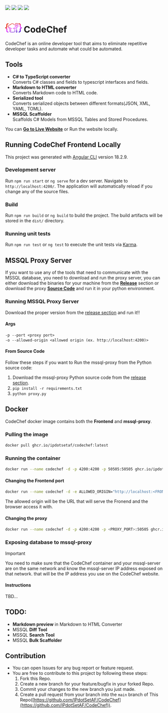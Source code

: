 
<p align=left>
    <img src="https://img.shields.io/github/v/release/IPdotSetAF/CodeChef"/>
    <img src="https://img.shields.io/github/release-date/IPdotSetAF/CodeChef"/>
    <img src="https://img.shields.io/github/last-commit/IPdotSetAF/CodeChef"/>
    <img src="https://img.shields.io/github/license/IPdotSetAF/CodeChef"/>
</p>

# <img src="Frontend/public/code-chef.svg" height="30"> CodeChef

CodeChef is an online developer tool that aims to eliminate repetitive developer tasks and automate what could be automated.

## Tools
- **C# to TypeScript converter**<br/>Converts C# classes and fields to typescript interfaces and fields.
- **Markdown to HTML converter**<br/>Converts Markdown code to HTML code.
- **Serialized tool**<br/>Converts serialized objects between different formats(JSON, XML, YAML, TOML).
- **MSSQL Scaffolder**<br/>Scaffolds C# Models from MSSQL Tables and Stored Procedures.

You can [**Go to Live Website**](https://codechef.ipdotsetaf.ir) or Run the website locally.

## Running CodeChef Frontend Locally

This project was generated with [Angular CLI](https://github.com/angular/angular-cli) version 18.2.9.

### Development server

Run `npm run start` or `ng serve` for a dev server. Navigate to `http://localhost:4200/`. The application will automatically reload if you change any of the source files.

### Build

Run `npm run build` or `ng build` to build the project. The build artifacts will be stored in the `dist/` directory.

### Running unit tests

Run `npm run test` or `ng test` to execute the unit tests via [Karma](https://karma-runner.github.io).

## MSSQL Proxy Server

If you want to use any of the tools that need to communicate with the MSSQL database, you need to download and run the proxy server, you can either download the binaries for your machine from the [**Release**](https://github.com/IPdotSetAF/CodeChef/releases) section or download the proxy [**Source Code**](https://github.com/IPdotSetAF/CodeChef/tree/main/CodeChefDatabaseProxy) and run it in your python environment.

### Running MSSQL Proxy Server

Download the proper version from the [release section](https://github.com/IPdotSetAF/CodeChef/releases) and run it!!

#### Args
```
-p --port <proxy port>
-o --allowed-origin <allowed origin (ex. http://localhost:4200)>
```

#### From Source Code
Follow these steps if you want to Run the mssql-proxy from the Python source code: 
1. Download the mssql-proxy Python source code from the [release section](https://github.com/IPdotSetAF/CodeChef/releases).
3. `pip install -r requirements.txt`
4. `python proxy.py`

## Docker

CodeChef docker image contains both the **Frontend** and **mssql-proxy**. 

### Pulling the image
```bash
docker pull ghcr.io/ipdotsetaf/codechef:latest
```

### Running the container
```bash
docker run --name codechef -d -p 4200:4200 -p 50505:50505 ghcr.io/ipdotsetaf/codechef:latest
```

#### Changing the Frontend port
```bash
docker run --name codechef -d -e ALLOWED_ORIGIN="http://localhost:<FRONTEND_PORT>" -p <FRONTEND_PORT>:4200 -p 50505:50505 ghcr.io/ipdotsetaf/codechef:latest
``` 
The allowed origin will be the URL that will serve the Fronend and the browser access it with.

#### Changing the proxy
```bash
docker run --name codechef -d -p 4200:4200 -p <PROXY_PORT>:50505 ghcr.io/ipdotsetaf/codechef:latest
```

### Exposing database to mssql-proxy
> [!IMPORTANT]
> You need to make sure that the CodeChef container and your mssql-server are on the same network and know the mssql-server IP address exposed on that network. that will be the IP address you use on the CodeChef website.
#### Instructions
TBD...

## TODO:
- **Markdown preview** in Markdown to HTML Converter
- MSSQL **Diff Tool**
- MSSQL **Search Tool**
- MSSQL **Bulk Scaffolder**

## Contribution
- You can open Issues for any bug report or feature request.
- You are free to contribute to this project by following these steps:
   1. Fork this Repo.
   2. Create a new branch for your feature/bugfix in your forked Repo.
   3. Commit your changes to the new branch you just made.
   4. Create a pull request from your branch into the `main` branch of This Repo([https://github.com/IPdotSetAF/CodeChef](https://github.com/IPdotSetAF/CodeChef)).
